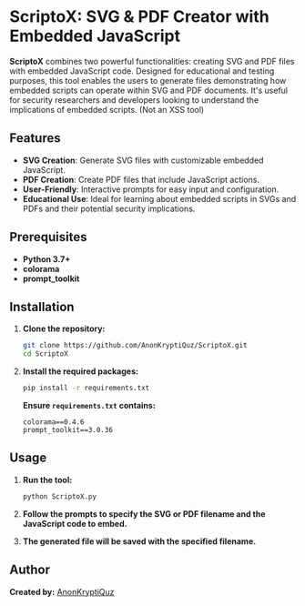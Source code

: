 # ScriptoX: SVG & PDF Creator with Embedded JavaScript

**ScriptoX** combines two powerful functionalities: creating SVG and PDF files with embedded JavaScript code. Designed for educational and testing purposes, this tool enables the users to generate files demonstrating how embedded scripts can operate within SVG and PDF documents. It's useful for security researchers and developers looking to understand the implications of embedded scripts. (Not an XSS tool)

## **Features**

- **SVG Creation**: Generate SVG files with customizable embedded JavaScript.
- **PDF Creation**: Create PDF files that include JavaScript actions.
- **User-Friendly**: Interactive prompts for easy input and configuration.
- **Educational Use**: Ideal for learning about embedded scripts in SVGs and PDFs and their potential security implications.

## **Prerequisites**

- **Python 3.7+**
- **colorama**
- **prompt_toolkit**

## **Installation**

1. **Clone the repository:**

   ```bash
   git clone https://github.com/AnonKryptiQuz/ScriptoX.git
   cd ScriptoX
   ```

2. **Install the required packages:**

   ```bash
   pip install -r requirements.txt
   ```

   **Ensure `requirements.txt` contains:**

   ```text
   colorama==0.4.6
   prompt_toolkit==3.0.36
   ```

## **Usage**

1. **Run the tool:**

   ```bash
   python ScriptoX.py
   ```

2. **Follow the prompts to specify the SVG or PDF filename and the JavaScript code to embed.**

3. **The generated file will be saved with the specified filename.**

## **Author**

**Created by:** [AnonKryptiQuz](https://AnonKryptiQuz.github.io/)
